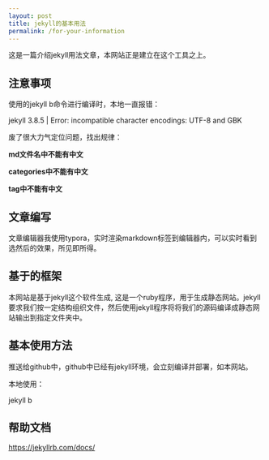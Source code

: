 ```yaml
---
layout: post
title: jekyll的基本用法
permalink: /for-your-information
---
```






这是一篇介绍jekyll用法文章，本网站正是建立在这个工具之上。

## 注意事项

使用的jekyll b命令进行编译时，本地一直报错：

jekyll 3.8.5 | Error:  incompatible character encodings: UTF-8 and GBK

废了很大力气定位问题，找出规律：

**md文件名中不能有中文**

**categories中不能有中文**

**tag中不能有中文**



## 文章编写

文章编辑器我使用typora，实时渲染markdown标签到编辑器内，可以实时看到选然后的效果，所见即所得。



## 基于的框架

本网站是基于jekyll这个软件生成,  这是一个ruby程序，用于生成静态网站。jekyll要求我们按一定结构组织文件，然后使用jekyll程序将将我们的源码编译成静态网站输出到指定文件夹中。



## 基本使用方法

推送给github中，github中已经有jekyll环境，会立刻编译并部署，如本网站。

本地使用：

jekyll b



## 帮助文档

https://jekyllrb.com/docs/